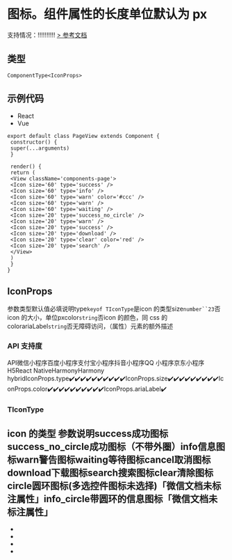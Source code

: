 # 图标。组件属性的长度单位默认为 px
支持情况：!!!!!!!!!!
[> 参考文档
](https://developers.weixin.qq.com/miniprogram/dev/component/icon.html)
## 类型[​](icon.html#类型)
```tsx
ComponentType<IconProps>
```

## 示例代码[​](icon.html#示例代码)

- React
- Vue
```tsx
export default class PageView extends Component {
 constructor() {
 super(...arguments)
 }

 render() {
 return (
 <View className='components-page'>
 <Icon size='60' type='success' />
 <Icon size='60' type='info' />
 <Icon size='60' type='warn' color='#ccc' />
 <Icon size='60' type='warn' />
 <Icon size='60' type='waiting' />
 <Icon size='20' type='success_no_circle' />
 <Icon size='20' type='warn' />
 <Icon size='20' type='success' />
 <Icon size='20' type='download' />
 <Icon size='20' type='clear' color='red' />
 <Icon size='20' type='search' />
 </View>
 )
 }
}
```

## IconProps[​](icon.html#iconprops)
参数类型默认值必填说明type`keyof TIconType`是icon 的类型size`number``23`否icon 的大小，单位pxcolor`string`否icon 的颜色，同 css 的 colorariaLabel`string`否无障碍访问，（属性）元素的额外描述
### API 支持度[​](icon.html#api-支持度)
API微信小程序百度小程序支付宝小程序抖音小程序QQ 小程序京东小程序H5React NativeHarmonyHarmony hybridIconProps.type✔️✔️✔️✔️✔️✔️✔️✔️✔️✔️IconProps.size✔️✔️✔️✔️✔️✔️✔️✔️✔️IconProps.color✔️✔️✔️✔️✔️✔️✔️✔️✔️✔️IconProps.ariaLabel✔️
### TIconType[​](icon.html#ticontype)
icon 的类型
参数说明success成功图标success_no_circle成功图标（不带外圈）info信息图标warn警告图标waiting等待图标cancel取消图标download下载图标search搜索图标clear清除图标circle圆环图标(多选控件图标未选择)「微信文档未标注属性」info_circle带圆环的信息图标「微信文档未标注属性」
- 
- 
- 

- 
-
